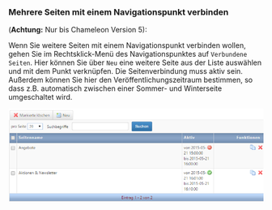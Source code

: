### Mehrere Seiten mit einem Navigationspunkt verbinden

(**Achtung:** Nur bis Chameleon Version 5):

Wenn Sie weitere Seiten mit einem Navigationspunkt verbinden wollen, gehen Sie im Rechtsklick-Menü des Navigationspunktes auf `Verbundene Seiten`. Hier können Sie über `Neu` eine weitere Seite aus der Liste auswählen und mit dem Punkt verknüpfen. Die Seitenverbindung muss aktiv sein. Außerdem können Sie hier den Veröffentlichungszeitraum bestimmen, so dass z.B. automatisch zwischen einer Sommer- und Winterseite umgeschaltet wird.

![](bild22.png)


